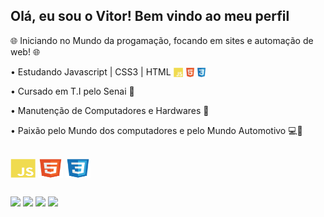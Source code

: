 ## Olá, eu sou o Vitor! Bem vindo ao meu perfil

🌐 Iniciando no Mundo da progamação, focando em sites e automação de web! 🌐

• Estudando Javascript | CSS3 | HTML <img align="center" alt="Rafa-Js" height="15" width="15" src="https://raw.githubusercontent.com/devicons/devicon/master/icons/javascript/javascript-plain.svg">
  <img align="center" alt="Rafa-HTML" height="15" width="15" src="https://raw.githubusercontent.com/devicons/devicon/master/icons/html5/html5-original.svg">
  <img align="center" alt="Rafa-CSS" height="15" width="15" src="https://raw.githubusercontent.com/devicons/devicon/master/icons/css3/css3-original.svg">
  
• Cursado em T.I pelo Senai 📜

• Manutenção de Computadores e Hardwares 🔋

• Paixão pelo Mundo dos computadores e pelo Mundo Automotivo 💻🏁

<div style="display: inline_block"><br>
  <img align="center" alt="Rafa-Js" height="30" width="40" src="https://raw.githubusercontent.com/devicons/devicon/master/icons/javascript/javascript-plain.svg">
  <img align="center" alt="Rafa-HTML" height="30" width="40" src="https://raw.githubusercontent.com/devicons/devicon/master/icons/html5/html5-original.svg">
  <img align="center" alt="Rafa-CSS" height="30" width="40" src="https://raw.githubusercontent.com/devicons/devicon/master/icons/css3/css3-original.svg">
</div>

  ##
 
<div> 
  <a href="https://www.instagram.com/011_abreuu/" target="_blank"><img src="https://img.shields.io/badge/-Instagram-%23E4405F?style=for-the-badge&logo=instagram&logoColor=white" target="_blank"></a>
 <a href="" target="_blank"><img src="https://img.shields.io/badge/Discord-7289DA?style=for-the-badge&logo=discord&logoColor=white" target="_blank"></a> 
  <a href = "mailto:vitoraugustofranco17@gmail.com"><img src="https://img.shields.io/badge/-Gmail-%23333?style=for-the-badge&logo=gmail&logoColor=white" target="_blank"></a>
  <a href="https://www.linkedin.com/in/vitor-augusto-franco-437916271/" target="_blank"><img src="https://img.shields.io/badge/-LinkedIn-%230077B5?style=for-the-badge&logo=linkedin&logoColor=white" target="_blank"></a> 
  
</div>


